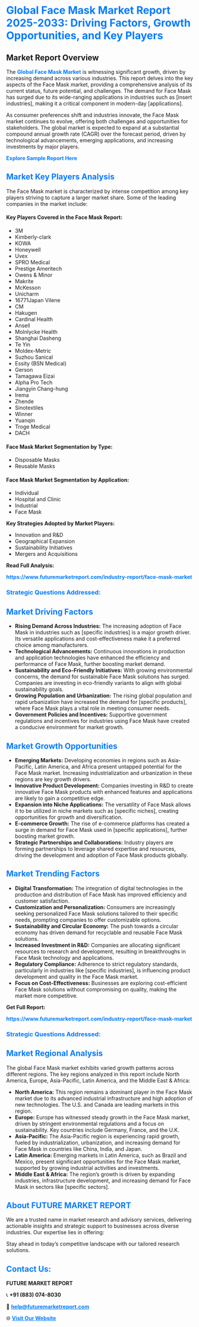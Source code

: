 <h1 style="color: #007BFF;">Global Face Mask Market Report 2025-2033: Driving Factors, Growth Opportunities, and Key Players</h1>

<section id="overview">
<h2>Market Report Overview</h2>
<p>The <a href="https://www.futuremarketreport.com/industry-report/face-mask-market" style="color: #007BFF; text-decoration: none;"><strong>Global Face Mask Market</strong></a> is witnessing significant growth, driven by increasing demand across various industries. This report delves into the key aspects of the Face Mask market, providing a comprehensive analysis of its current status, future potential, and challenges. The demand for Face Mask has surged due to its wide-ranging applications in industries such as [insert industries], making it a critical component in modern-day [applications].</p>
<p>As consumer preferences shift and industries innovate, the Face Mask market continues to evolve, offering both challenges and opportunities for stakeholders. The global market is expected to expand at a substantial compound annual growth rate (CAGR) over the forecast period, driven by technological advancements, emerging applications, and increasing investments by major players.</p>
</section>

<section id="overview">
<p><a href="https://www.futuremarketreport.com/request-sample/reportId=124867" style="color: #007BFF; text-decoration: none;"><strong>Explore Sample Report Here</strong></a></p>
</section>

<section id="key-players">
<h2 style="color: #007BFF;">Market Key Players Analysis</h2>
<p>The Face Mask market is characterized by intense competition among key players striving to capture a larger market share. Some of the leading companies in the market include:</p>
<h4>Key Players Covered in the Face Mask Report:</h4>
<ul><li>3M</li><li>Kimberly-clark</li><li>KOWA</li><li>Honeywell</li><li>Uvex</li><li>SPRO Medical</li><li>Prestige Ameritech</li><li>Owens &amp; Minor</li><li>Makrite</li><li>McKesson</li><li>Unicharm</li><li>16771Japan Vilene</li><li>CM</li><li>Hakugen</li><li>Cardinal Health</li><li>Ansell</li><li>Molnlycke Health</li><li>Shanghai Dasheng</li><li>Te Yin</li><li>Moldex-Metric</li><li>Suzhou Sanical</li><li>Essity (BSN Medical)</li><li>Gerson</li><li>Tamagawa Eizai</li><li>Alpha Pro Tech</li><li>Jiangyin Chang-hung</li><li>Irema</li><li>Zhende</li><li>Sinotextiles</li><li>Winner</li><li>Yuanqin</li><li>Troge Medical</li><li>DACH</li></ul>
<h4>Face Mask Market Segmentation by Type:</h4>
<ul><li>Disposable Masks</li><li>Reusable Masks</li></ul>

<h4>Face Mask Market Segmentation by Application:</h4>
<ul><li>Individual</li><li>Hospital and Clinic</li><li>Industrial</li><li>Face Mask</li></ul>
<p><strong>Key Strategies Adopted by Market Players:</strong></p>
<ul>
<li>Innovation and R&D</li>
<li>Geographical Expansion</li>
<li>Sustainability Initiatives</li>
<li>Mergers and Acquisitions</li>
</ul>
</section>

<section>
<p><strong>Read Full Analysis: </strong></p><a href="https://www.futuremarketreport.com/industry-report/face-mask-market" style="color: #007BFF; text-decoration: none;"><strong>https://www.futuremarketreport.com/industry-report/face-mask-market</strong></a>
<h3 style="color: #007BFF;">Strategic Questions Addressed:</h3>
</section>

<section id="driving-factors">
<h2 style="color: #007BFF;">Market Driving Factors</h2>
<ul>
<li><strong>Rising Demand Across Industries:</strong> The increasing adoption of Face Mask in industries such as [specific industries] is a major growth driver. Its versatile applications and cost-effectiveness make it a preferred choice among manufacturers.</li>
<li><strong>Technological Advancements:</strong> Continuous innovations in production and application technologies have enhanced the efficiency and performance of Face Mask, further boosting market demand.</li>
<li><strong>Sustainability and Eco-Friendly Initiatives:</strong> With growing environmental concerns, the demand for sustainable Face Mask solutions has surged. Companies are investing in eco-friendly variants to align with global sustainability goals.</li>
<li><strong>Growing Population and Urbanization:</strong> The rising global population and rapid urbanization have increased the demand for [specific products], where Face Mask plays a vital role in meeting consumer needs.</li>
<li><strong>Government Policies and Incentives:</strong> Supportive government regulations and incentives for industries using Face Mask have created a conducive environment for market growth.</li>
</ul>
</section>

<section id="growth-opportunities">
<h2 style="color: #007BFF;">Market Growth Opportunities</h2>
<ul>
<li><strong>Emerging Markets:</strong> Developing economies in regions such as Asia-Pacific, Latin America, and Africa present untapped potential for the Face Mask market. Increasing industrialization and urbanization in these regions are key growth drivers.</li>
<li><strong>Innovative Product Development:</strong> Companies investing in R&D to create innovative Face Mask products with enhanced features and applications are likely to gain a competitive edge.</li>
<li><strong>Expansion into Niche Applications:</strong> The versatility of Face Mask allows it to be utilized in niche markets such as [specific niches], creating opportunities for growth and diversification.</li>
<li><strong>E-commerce Growth:</strong> The rise of e-commerce platforms has created a surge in demand for Face Mask used in [specific applications], further boosting market growth.</li>
<li><strong>Strategic Partnerships and Collaborations:</strong> Industry players are forming partnerships to leverage shared expertise and resources, driving the development and adoption of Face Mask products globally.</li>
</ul>
</section>

<section id="trending-factors">
<h2 style="color: #007BFF;">Market Trending Factors</h2>
<ul>
<li><strong>Digital Transformation:</strong> The integration of digital technologies in the production and distribution of Face Mask has improved efficiency and customer satisfaction.</li>
<li><strong>Customization and Personalization:</strong> Consumers are increasingly seeking personalized Face Mask solutions tailored to their specific needs, prompting companies to offer customizable options.</li>
<li><strong>Sustainability and Circular Economy:</strong> The push towards a circular economy has driven demand for recyclable and reusable Face Mask solutions.</li>
<li><strong>Increased Investment in R&D:</strong> Companies are allocating significant resources to research and development, resulting in breakthroughs in Face Mask technology and applications.</li>
<li><strong>Regulatory Compliance:</strong> Adherence to strict regulatory standards, particularly in industries like [specific industries], is influencing product development and quality in the Face Mask market.</li>
<li><strong>Focus on Cost-Effectiveness:</strong> Businesses are exploring cost-efficient Face Mask solutions without compromising on quality, making the market more competitive.</li>
</ul>
</section>

<section>
<p><strong>Get Full Report: </strong></p><a href="https://www.futuremarketreport.com/industry-report/face-mask-market" style="color: #007BFF; text-decoration: none;"><strong>https://www.futuremarketreport.com/industry-report/face-mask-market</strong></a>
<h3 style="color: #007BFF;">Strategic Questions Addressed:</h3>
</section>


<section id="regional-analysis">
<h2 style="color: #007BFF;">Market Regional Analysis</h2>
<p>The global Face Mask market exhibits varied growth patterns across different regions. The key regions analyzed in this report include North America, Europe, Asia-Pacific, Latin America, and the Middle East & Africa:</p>
<ul>
<li><strong>North America:</strong> This region remains a dominant player in the Face Mask market due to its advanced industrial infrastructure and high adoption of new technologies. The U.S. and Canada are leading markets in this region.</li>
<li><strong>Europe:</strong> Europe has witnessed steady growth in the Face Mask market, driven by stringent environmental regulations and a focus on sustainability. Key countries include Germany, France, and the U.K.</li>
<li><strong>Asia-Pacific:</strong> The Asia-Pacific region is experiencing rapid growth, fueled by industrialization, urbanization, and increasing demand for Face Mask in countries like China, India, and Japan.</li>
<li><strong>Latin America:</strong> Emerging markets in Latin America, such as Brazil and Mexico, present significant opportunities for the Face Mask market, supported by growing industrial activities and investments.</li>
<li><strong>Middle East & Africa:</strong> The region’s growth is driven by expanding industries, infrastructure development, and increasing demand for Face Mask in sectors like [specific sectors].</li>
</ul>
</section>

<footer>
<h2 style="color: #007BFF;">About FUTURE MARKET REPORT</h2>
<p>We are a trusted name in market research and advisory services, delivering actionable insights and strategic support to businesses across diverse industries. Our expertise lies in offering:</p>

<p>Stay ahead in today’s competitive landscape with our tailored research solutions.</p>

<h2 style="color: #007BFF;">Contact Us:</h2>
<p><strong>FUTURE MARKET REPORT</strong></p>
<p>📞 <strong>+91 (883) 074-8030</strong></p>
<p>📧 <strong><a href="mailto:help@futuremarketreport.com" style="color: #007BFF;">help@futuremarketreport.com</a></strong></p>
<p>🌐 <strong><a href="https://www.futuremarketreport.com/" style="color: #007BFF;">Visit Our Website</a></strong></p>
</footer>